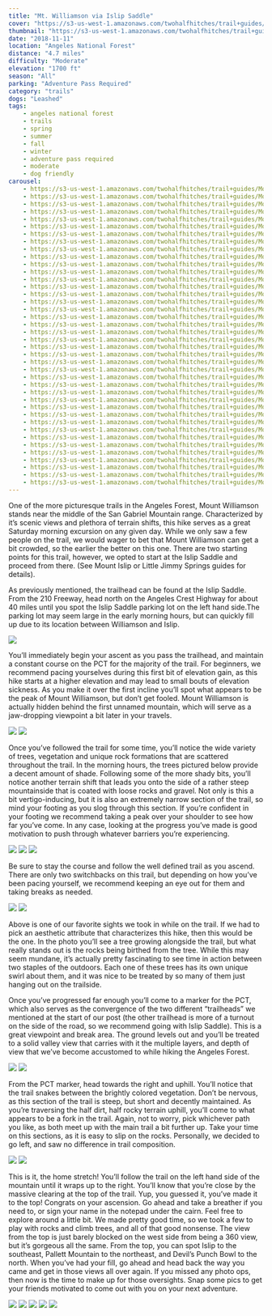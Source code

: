 ```yaml
---
title: "Mt. Williamson via Islip Saddle"
cover: "https://s3-us-west-1.amazonaws.com/twohalfhitches/trail+guides/Mount+Williamson/_J8A6506.jpg"
thumbnail: "https://s3-us-west-1.amazonaws.com/twohalfhitches/trail+guides/Mount+Williamson/thumbnail.jpg"
date: "2018-11-11"
location: "Angeles National Forest"
distance: "4.7 miles"
difficulty: "Moderate"
elevation: "1700 ft"
season: "All"
parking: "Adventure Pass Required"
category: "trails"
dogs: "Leashed"
tags:
    - angeles national forest
    - trails
    - spring
    - summer
    - fall
    - winter
    - adventure pass required
    - moderate
    - dog friendly
carousel:
    - https://s3-us-west-1.amazonaws.com/twohalfhitches/trail+guides/Mount+Williamson/Gallery/_J8A6419.jpg
    - https://s3-us-west-1.amazonaws.com/twohalfhitches/trail+guides/Mount+Williamson/Gallery/_J8A6421.jpg
    - https://s3-us-west-1.amazonaws.com/twohalfhitches/trail+guides/Mount+Williamson/Gallery/_J8A6423.jpg
    - https://s3-us-west-1.amazonaws.com/twohalfhitches/trail+guides/Mount+Williamson/Gallery/_J8A6431.jpg
    - https://s3-us-west-1.amazonaws.com/twohalfhitches/trail+guides/Mount+Williamson/Gallery/_J8A6432.jpg
    - https://s3-us-west-1.amazonaws.com/twohalfhitches/trail+guides/Mount+Williamson/Gallery/_J8A6435.jpg
    - https://s3-us-west-1.amazonaws.com/twohalfhitches/trail+guides/Mount+Williamson/Gallery/_J8A6441.jpg
    - https://s3-us-west-1.amazonaws.com/twohalfhitches/trail+guides/Mount+Williamson/Gallery/_J8A6452.jpg
    - https://s3-us-west-1.amazonaws.com/twohalfhitches/trail+guides/Mount+Williamson/Gallery/_J8A6454.jpg
    - https://s3-us-west-1.amazonaws.com/twohalfhitches/trail+guides/Mount+Williamson/Gallery/_J8A6456.jpg
    - https://s3-us-west-1.amazonaws.com/twohalfhitches/trail+guides/Mount+Williamson/Gallery/_J8A6466.jpg
    - https://s3-us-west-1.amazonaws.com/twohalfhitches/trail+guides/Mount+Williamson/Gallery/_J8A6468.jpg
    - https://s3-us-west-1.amazonaws.com/twohalfhitches/trail+guides/Mount+Williamson/Gallery/_J8A6471.jpg
    - https://s3-us-west-1.amazonaws.com/twohalfhitches/trail+guides/Mount+Williamson/Gallery/_J8A6473.jpg
    - https://s3-us-west-1.amazonaws.com/twohalfhitches/trail+guides/Mount+Williamson/Gallery/_J8A6479.jpg
    - https://s3-us-west-1.amazonaws.com/twohalfhitches/trail+guides/Mount+Williamson/Gallery/_J8A6482.jpg
    - https://s3-us-west-1.amazonaws.com/twohalfhitches/trail+guides/Mount+Williamson/Gallery/_J8A6484.jpg
    - https://s3-us-west-1.amazonaws.com/twohalfhitches/trail+guides/Mount+Williamson/Gallery/_J8A6489.jpg
    - https://s3-us-west-1.amazonaws.com/twohalfhitches/trail+guides/Mount+Williamson/Gallery/_J8A6493.jpg
    - https://s3-us-west-1.amazonaws.com/twohalfhitches/trail+guides/Mount+Williamson/Gallery/_J8A6498.jpg
    - https://s3-us-west-1.amazonaws.com/twohalfhitches/trail+guides/Mount+Williamson/Gallery/_J8A6504.jpg
    - https://s3-us-west-1.amazonaws.com/twohalfhitches/trail+guides/Mount+Williamson/Gallery/_J8A6513.jpg
    - https://s3-us-west-1.amazonaws.com/twohalfhitches/trail+guides/Mount+Williamson/Gallery/_J8A6514.jpg
    - https://s3-us-west-1.amazonaws.com/twohalfhitches/trail+guides/Mount+Williamson/Gallery/_J8A6516.jpg
    - https://s3-us-west-1.amazonaws.com/twohalfhitches/trail+guides/Mount+Williamson/Gallery/_J8A6517.jpg
    - https://s3-us-west-1.amazonaws.com/twohalfhitches/trail+guides/Mount+Williamson/Gallery/_J8A6520.jpg
    - https://s3-us-west-1.amazonaws.com/twohalfhitches/trail+guides/Mount+Williamson/Gallery/_J8A6522.jpg
    - https://s3-us-west-1.amazonaws.com/twohalfhitches/trail+guides/Mount+Williamson/Gallery/_J8A6523.jpg
    - https://s3-us-west-1.amazonaws.com/twohalfhitches/trail+guides/Mount+Williamson/Gallery/_J8A6526.jpg
    - https://s3-us-west-1.amazonaws.com/twohalfhitches/trail+guides/Mount+Williamson/Gallery/_J8A6531.jpg
    - https://s3-us-west-1.amazonaws.com/twohalfhitches/trail+guides/Mount+Williamson/Gallery/_J8A6533.jpg
    - https://s3-us-west-1.amazonaws.com/twohalfhitches/trail+guides/Mount+Williamson/Gallery/_J8A6537.jpg
    - https://s3-us-west-1.amazonaws.com/twohalfhitches/trail+guides/Mount+Williamson/Gallery/_J8A6538.jpg
    - https://s3-us-west-1.amazonaws.com/twohalfhitches/trail+guides/Mount+Williamson/Gallery/_J8A6547.jpg
    - https://s3-us-west-1.amazonaws.com/twohalfhitches/trail+guides/Mount+Williamson/Gallery/_J8A6548.jpg
    - https://s3-us-west-1.amazonaws.com/twohalfhitches/trail+guides/Mount+Williamson/Gallery/_J8A6556.jpg
    - https://s3-us-west-1.amazonaws.com/twohalfhitches/trail+guides/Mount+Williamson/Gallery/_J8A6557.jpg
    - https://s3-us-west-1.amazonaws.com/twohalfhitches/trail+guides/Mount+Williamson/Gallery/_J8A6559.jpg
    - https://s3-us-west-1.amazonaws.com/twohalfhitches/trail+guides/Mount+Williamson/Gallery/_J8A6560.jpg
    - https://s3-us-west-1.amazonaws.com/twohalfhitches/trail+guides/Mount+Williamson/Gallery/_J8A6565.jpg
---
```


One of the more picturesque trails in the Angeles Forest, Mount Williamson stands near the middle of the San Gabriel Mountain range. Characterized by it’s scenic views and plethora of terrain shifts, this hike serves as a great Saturday morning excursion on any given day. While we only saw a few people on the trail, we would wager to bet that Mount Williamson can get a bit crowded, so the earlier the better on this one. There are two starting points for this trail, however, we opted to start at the Islip Saddle and proceed from there. (See Mount Islip or Little Jimmy Springs guides for details).

As previously mentioned, the trailhead can be found at the Islip Saddle. From the 210 Freeway, head north on the Angeles Crest Highway for about 40 miles until you spot the Islip Saddle parking lot on the left hand side.The parking lot may seem large in the early morning hours, but can quickly fill up due to its location between Williamson and Islip.

![](https://s3-us-west-1.amazonaws.com/twohalfhitches/trail+guides/Mount+Williamson/Content/_J8A6420.jpg)

You’ll immediately begin your ascent as you pass the trailhead, and maintain a constant course on the PCT for the majority of the trail. For beginners, we recommend pacing yourselves during this first bit of elevation gain, as this hike starts at a higher elevation and may lead to small bouts of elevation sickness. As you make it over the first incline you’ll spot what appears to be the peak of Mount Williamson, but don’t get fooled. Mount Williamson is actually hidden behind the first unnamed mountain, which will serve as a jaw-dropping viewpoint a bit later in your travels.

![](https://s3-us-west-1.amazonaws.com/twohalfhitches/trail+guides/Mount+Williamson/Content/_J8A6422.jpg)
![](https://s3-us-west-1.amazonaws.com/twohalfhitches/trail+guides/Mount+Williamson/Content/_J8A6426.jpg)

Once you’ve followed the trail for some time, you’ll notice the wide variety of trees, vegetation and unique rock formations that are scattered throughout the trail. In the morning hours, the trees pictured below provide a decent amount of shade. Following some of the more shady bits, you’ll notice another terrain shift that leads you onto the side of a rather steep mountainside that is coated with loose rocks and gravel. Not only is this a bit vertigo-inducing, but it is also an extremely narrow section of the trail, so mind your footing as you slog through this section. If you’re confident in your footing we recommend taking a peak over your shoulder to see how far you’ve come. In any case, looking at the progress you’ve made is good motivation to push through whatever barriers you’re experiencing.

![](https://s3-us-west-1.amazonaws.com/twohalfhitches/trail+guides/Mount+Williamson/Content/_J8A6444.jpg)
![](https://s3-us-west-1.amazonaws.com/twohalfhitches/trail+guides/Mount+Williamson/Content/_J8A6446.jpg)
![](https://s3-us-west-1.amazonaws.com/twohalfhitches/trail+guides/Mount+Williamson/Content/_J8A6461.jpg)

Be sure to stay the course and follow the well defined trail as you ascend. There are only two switchbacks on this trail, but depending on how you’ve been pacing yourself, we recommend keeping an eye out for them and taking breaks as needed.

![](https://s3-us-west-1.amazonaws.com/twohalfhitches/trail+guides/Mount+Williamson/Content/_J8A6564.jpg)
![](https://s3-us-west-1.amazonaws.com/twohalfhitches/trail+guides/Mount+Williamson/Content/_J8A6475.jpg)

Above is one of our favorite sights we took in while on the trail. If we had to pick an aesthetic attribute that characterizes this hike, then this would be the one. In the photo you’ll see a tree growing alongside the trail, but what really stands out is the rocks being birthed from the tree. While this may seem mundane, it’s actually pretty fascinating to see time in action between two staples of the outdoors. Each one of these trees has its own unique swirl about them, and it was nice to be treated by so many of them just hanging out on the trailside.

Once you’ve progressed far enough you’ll come to a marker for the PCT, which also serves as the convergence of the two different “trailheads” we mentioned at the start of our post (the other trailhead is more of a turnout on the side of the road, so we recommend going with Islip Saddle). This is a great viewpoint and break area. The ground levels out and you’ll be treated to a solid valley view that carries with it the multiple layers, and depth of view that we’ve become accustomed to while hiking the Angeles Forest.

![](https://s3-us-west-1.amazonaws.com/twohalfhitches/trail+guides/Mount+Williamson/Content/_J8A6492.jpg)
![](https://s3-us-west-1.amazonaws.com/twohalfhitches/trail+guides/Mount+Williamson/Content/_J8A6495.jpg)

From the PCT marker, head towards the right and uphill. You’ll notice that the trail snakes between the brightly colored vegetation. Don’t be nervous, as this section of the trail is steep, but short and decently maintained. As you’re traversing the half dirt, half rocky terrain uphill, you’ll come to what appears to be a fork in the trail. Again, not to worry, pick whichever path you like, as both meet up with the main trail a bit further up. Take your time on this sections, as it is easy to slip on the rocks. Personally, we decided to go left, and saw no difference in trail composition.

![](https://s3-us-west-1.amazonaws.com/twohalfhitches/trail+guides/Mount+Williamson/Content/_J8A6496.jpg)
![](https://s3-us-west-1.amazonaws.com/twohalfhitches/trail+guides/Mount+Williamson/Content/_J8A6509.jpg)

This is it, the home stretch! You’ll follow the trail on the left hand side of the mountain until it wraps up to the right. You’ll know that you’re close by the massive clearing at the top of the trail. Yup, you guessed it, you’ve made it to the top! Congrats on your ascension. Go ahead and take a breather if you need to, or sign your name in the notepad under the cairn. Feel free to explore around a little bit. We made pretty good time, so we took a few to play with rocks and climb trees, and all of that good nonsense. The view from the top is just barely blocked on the west side from being a 360 view, but it’s gorgeous all the same. From the top, you can spot Islip to the southeast, Pallett Mountain to the northeast, and Devil’s Punch Bowl to the north. When you’ve had your fill, go ahead and head back the way you came and get in those views all over again. If you missed any photo ops, then now is the time to make up for those oversights. Snap some pics to get your friends motivated to come out with you on your next adventure.

![](https://s3-us-west-1.amazonaws.com/twohalfhitches/trail+guides/Mount+Williamson/Content/_J8A6553.jpg)
![](https://s3-us-west-1.amazonaws.com/twohalfhitches/trail+guides/Mount+Williamson/Content/_J8A6519.jpg)
![](https://s3-us-west-1.amazonaws.com/twohalfhitches/trail+guides/Mount+Williamson/Content/_J8A6521.jpg)
![](https://s3-us-west-1.amazonaws.com/twohalfhitches/trail+guides/Mount+Williamson/Content/_J8A6544.jpg)
![](https://s3-us-west-1.amazonaws.com/twohalfhitches/trail+guides/Mount+Williamson/Content/_J8A6554.jpg)
